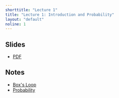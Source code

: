 ```yaml
---
shorttitle: "Lecture 1"
title: "Lecture 1: Introduction and Probability"
layout: "default"
noline: 1
---
```


## Slides

- [PDF](../slides/lecture1.pdf)

## Notes

- [Box's Loop](../wiki/boxloop.html)
- [Probability](../wiki/probability.html)
